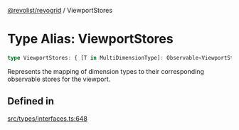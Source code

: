 [@revolist/revogrid](README.md) / ViewportStores

# Type Alias: ViewportStores

```ts
type ViewportStores: { [T in MultiDimensionType]: Observable<ViewportState> };
```

Represents the mapping of dimension types to their corresponding observable stores for the viewport.

## Defined in

[src/types/interfaces.ts:648](https://github.com/revolist/revogrid/blob/25c443de65de6e4fb3ac1b2c638df62d9ca5c202/src/types/interfaces.ts#L648)
